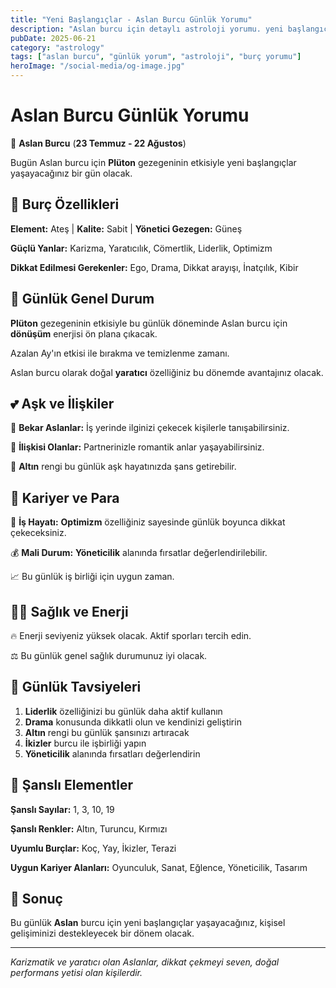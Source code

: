 ```yaml
---
title: "Yeni Başlangıçlar - Aslan Burcu Günlük Yorumu"
description: "Aslan burcu için detaylı astroloji yorumu. yeni başlangıçlar konusunda rehberlik."
pubDate: 2025-06-21
category: "astrology"
tags: ["aslan burcu", "günlük yorum", "astroloji", "burç yorumu"]
heroImage: "/social-media/og-image.jpg"
---
```


# Aslan Burcu Günlük Yorumu

🦁 **Aslan Burcu** (**23 Temmuz - 22 Ağustos**)

Bugün Aslan burcu için **Plüton** gezegeninin etkisiyle yeni başlangıçlar yaşayacağınız bir gün olacak.

## 🌟 Burç Özellikleri

**Element:** Ateş | **Kalite:** Sabit | **Yönetici Gezegen:** Güneş

**Güçlü Yanlar:** Karizma, Yaratıcılık, Cömertlik, Liderlik, Optimizm

**Dikkat Edilmesi Gerekenler:** Ego, Drama, Dikkat arayışı, İnatçılık, Kibir

## 💫 Günlük Genel Durum

**Plüton** gezegeninin etkisiyle bu günlük döneminde Aslan burcu için **dönüşüm** enerjisi ön plana çıkacak.

Azalan Ay'ın etkisi ile bırakma ve temizlenme zamanı.

Aslan burcu olarak doğal **yaratıcı** özelliğiniz bu dönemde avantajınız olacak.

## 💕 Aşk ve İlişkiler

💖 **Bekar Aslanlar:** İş yerinde ilginizi çekecek kişilerle tanışabilirsiniz.

💑 **İlişkisi Olanlar:** Partnerinizle romantik anlar yaşayabilirsiniz.

🌹 **Altın** rengi bu günlük aşk hayatınızda şans getirebilir.

## 💼 Kariyer ve Para

🚀 **İş Hayatı:** **Optimizm** özelliğiniz sayesinde günlük boyunca dikkat çekeceksiniz.

💰 **Mali Durum:** **Yöneticilik** alanında fırsatlar değerlendirilebilir.

📈 Bu günlük iş birliği için uygun zaman.

## 🏃‍♀️ Sağlık ve Enerji

🔥 Enerji seviyeniz yüksek olacak. Aktif sporları tercih edin.

⚖️ Bu günlük genel sağlık durumunuz iyi olacak.

## 🎯 Günlük Tavsiyeleri

1. **Liderlik** özelliğinizi bu günlük daha aktif kullanın
2. **Drama** konusunda dikkatli olun ve kendinizi geliştirin
3. **Altın** rengi bu günlük şansınızı artıracak
4. **İkizler** burcu ile işbirliği yapın
5. **Yöneticilik** alanında fırsatları değerlendirin

## 🔮 Şanslı Elementler

**Şanslı Sayılar:** 1, 3, 10, 19

**Şanslı Renkler:** Altın, Turuncu, Kırmızı

**Uyumlu Burçlar:** Koç, Yay, İkizler, Terazi

**Uygun Kariyer Alanları:** Oyunculuk, Sanat, Eğlence, Yöneticilik, Tasarım

## 💫 Sonuç

Bu günlük **Aslan** burcu için yeni başlangıçlar yaşayacağınız, kişisel gelişiminizi destekleyecek bir dönem olacak.

---

*Karizmatik ve yaratıcı olan Aslanlar, dikkat çekmeyi seven, doğal performans yetisi olan kişilerdir.*
